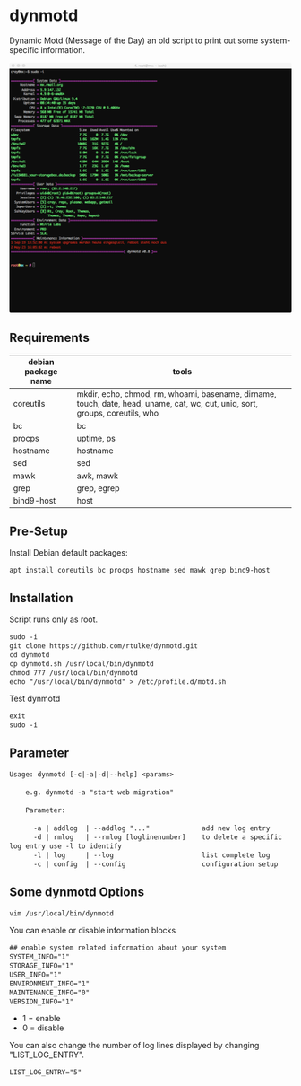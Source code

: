 # dynmotd
Dynamic Motd (Message of the Day) an old script to print out some system-specific information.


![Example](/data/dynmotd.png)


Requirements
------------

|debian package name  |tools                 |
|---------------------|----------------------|
|coreutils|mkdir, echo, chmod, rm, whoami, basename, dirname, touch, date, head, uname, cat, wc, cut, uniq, sort, groups, coreutils, who|
|bc|bc|
|procps|uptime, ps|
|hostname|hostname|
|sed|sed|
|mawk|awk, mawk|
|grep|grep, egrep|
|bind9-host|host|

Pre-Setup
---------

Install Debian default packages:

~~~
apt install coreutils bc procps hostname sed mawk grep bind9-host
~~~

Installation
------------

Script runs only as root.

~~~
sudo -i
git clone https://github.com/rtulke/dynmotd.git
cd dynmotd
cp dynmotd.sh /usr/local/bin/dynmotd
chmod 777 /usr/local/bin/dynmotd
echo "/usr/local/bin/dynmotd" > /etc/profile.d/motd.sh
~~~

Test dynmotd

~~~
exit
sudo -i
~~~

Parameter 
---------

~~~
Usage: dynmotd [-c|-a|-d|--help] <params>

    e.g. dynmotd -a "start web migration"

    Parameter:

      -a | addlog  | --addlog "..."             add new log entry
      -d | rmlog   | --rmlog [loglinenumber]    to delete a specific log entry use -l to identify
      -l | log     | --log                      list complete log
      -c | config  | --config                   configuration setup
~~~

Some dynmotd Options
--------------------

~~~
vim /usr/local/bin/dynmotd
~~~

You can enable or disable information blocks 

~~~
## enable system related information about your system
SYSTEM_INFO="1"
STORAGE_INFO="1"
USER_INFO="1"
ENVIRONMENT_INFO="1"
MAINTENANCE_INFO="0"
VERSION_INFO="1"
~~~

 * 1 = enable
 * 0 = disable

You can also change the number of log lines displayed by changing "LIST_LOG_ENTRY".

~~~
LIST_LOG_ENTRY="5"
~~~
